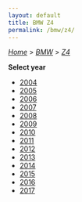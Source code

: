 ```yaml
---
layout: default
title: BMW Z4
permalink: /bmw/z4/
---
```

[*Home*](/) > [*BMW*](/bmw/) > [*Z4*](/bmw/z4/)

**Select year**

- [2004](/bmw/z4/2004/)
- [2005](/bmw/z4/2005/)
- [2006](/bmw/z4/2006/)
- [2007](/bmw/z4/2007/)
- [2008](/bmw/z4/2008/)
- [2009](/bmw/z4/2009/)
- [2010](/bmw/z4/2010/)
- [2011](/bmw/z4/2011/)
- [2012](/bmw/z4/2012/)
- [2013](/bmw/z4/2013/)
- [2014](/bmw/z4/2014/)
- [2015](/bmw/z4/2015/)
- [2016](/bmw/z4/2016/)
- [2017](/bmw/z4/2017/)